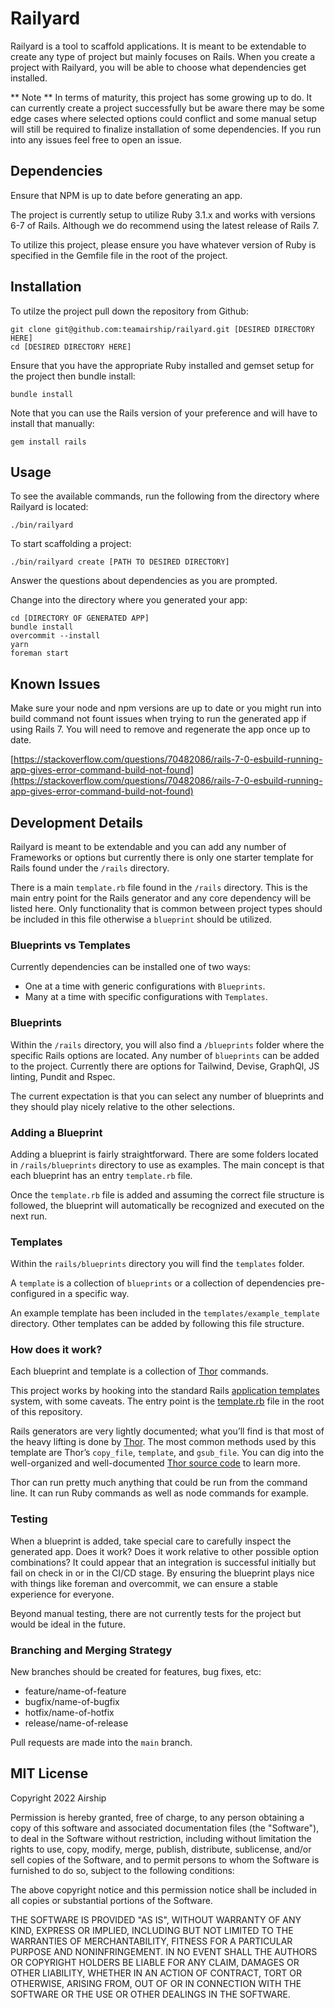 # Railyard

Railyard is a tool to scaffold applications. It is meant to be extendable to create any type of project
but mainly focuses on Rails. When you create a project with Railyard, you will be able to choose what dependencies get installed.

** Note ** In terms of maturity, this project has some growing up to do. It can currently create a project successfully but be aware there may be some edge cases where selected options could conflict and some manual setup will still be required to finalize installation of some dependencies. If you run into any issues feel free to open an issue.

## Dependencies

Ensure that NPM is up to date before generating an app.

The project is currently setup to utilize Ruby 3.1.x and works with versions 6-7 of Rails. Although we do recommend using the latest release of Rails 7.

To utilize this project, please ensure you have whatever version of Ruby is specified in the Gemfile file in the root of the project.

## Installation

To utilze the project pull down the repository from Github:

```
git clone git@github.com:teamairship/railyard.git [DESIRED DIRECTORY HERE]
cd [DESIRED DIRECTORY HERE]
```

Ensure that you have the appropriate Ruby installed and gemset setup for the project then bundle install:

```
bundle install
```

Note that you can use the Rails version of your preference and will have to install that manually:

```
gem install rails
```

## Usage

To see the available commands, run the following from the directory where Railyard is located:

```
./bin/railyard
```

To start scaffolding a project:

```
./bin/railyard create [PATH TO DESIRED DIRECTORY]
```

Answer the questions about dependencies as you are prompted.


Change into the directory where you generated your app:

```
cd [DIRECTORY OF GENERATED APP]
bundle install
overcommit --install
yarn
foreman start
```

## Known Issues

Make sure your node and npm versions are up to date or you might run into build command not fount issues when trying to run the generated app if using Rails 7. You will need to remove and regenerate the app once up to date.

[https://stackoverflow.com/questions/70482086/rails-7-0-esbuild-running-app-gives-error-command-build-not-found](https://stackoverflow.com/questions/70482086/rails-7-0-esbuild-running-app-gives-error-command-build-not-found)

## Development Details

Railyard is meant to be extendable and you can add any number of Frameworks or options but currently there is only one starter template for Rails found under the `/rails` directory.

There is a main `template.rb` file found in the `/rails` directory. This is the main entry point for the Rails generator and any core dependency will be listed here. Only functionality that is common between project types should be included in this file otherwise a `blueprint` should be utilized.

### Blueprints vs Templates

Currently dependencies can be installed one of two ways:

- One at a time with generic configurations with `Blueprints`.
- Many at a time with specific configurations with `Templates`.

### Blueprints

Within the `/rails` directory, you will also find a `/blueprints` folder where the specific Rails options are located. Any number of `blueprints` can be added to the project. Currently there are options for Tailwind, Devise, GraphQl, JS linting, Pundit and Rspec.

The current expectation is that you can select any number of blueprints and they should play nicely relative to the other selections.

### Adding a Blueprint

Adding a blueprint is fairly straightforward. There are some folders located in `/rails/blueprints` directory to use as examples. The main concept is that each blueprint has an entry `template.rb` file. 

Once the `template.rb` file is added and assuming the correct file structure is followed, the blueprint will automatically be recognized and executed on the next run.

### Templates

Within the `rails/blueprints` directory you will find the `templates` folder.

A `template` is a collection of `blueprints` or a collection of dependencies pre-configured in a specific way.

An example template has been included in the `templates/example_template` directory. Other templates can be added by following this file structure.

### How does it work?

Each blueprint and template is a collection of [Thor][] commands.

This project works by hooking into the standard Rails [application templates][] system, with some caveats. The entry point is the [template.rb][] file in the root of this repository.

Rails generators are very lightly documented; what you’ll find is that most of the heavy lifting is done by [Thor][]. The most common methods used by this template are Thor’s `copy_file`, `template`, and `gsub_file`. You can dig into the well-organized and well-documented [Thor source code][thor] to learn more.

Thor can run pretty much anything that could be run from the command line. It can run Ruby commands as well as node commands for example.

### Testing

When a blueprint is added, take special care to carefully inspect the generated app. Does it work? Does it work relative to other possible option combinations? It could appear that an integration is successful initially but fail on check in or in the CI/CD stage. By ensuring the blueprint plays nice with things like foreman and overcommit, we can ensure a stable experience for everyone.

Beyond manual testing, there are not currently tests for the project but would be ideal in the future.

### Branching and Merging Strategy

New branches should be created for features, bug fixes, etc:

- feature/name-of-feature
- bugfix/name-of-bugfix
- hotfix/name-of-hotfix
- release/name-of-release

Pull requests are made into the `main` branch.

## MIT License

Copyright 2022 Airship

Permission is hereby granted, free of charge, to any person obtaining a copy of this software and associated documentation files (the "Software"), to deal in the Software without restriction, including without limitation the rights to use, copy, modify, merge, publish, distribute, sublicense, and/or sell copies of the Software, and to permit persons to whom the Software is furnished to do so, subject to the following conditions:

The above copyright notice and this permission notice shall be included in all copies or substantial portions of the Software.

THE SOFTWARE IS PROVIDED "AS IS", WITHOUT WARRANTY OF ANY KIND, EXPRESS OR IMPLIED, INCLUDING BUT NOT LIMITED TO THE WARRANTIES OF MERCHANTABILITY, FITNESS FOR A PARTICULAR PURPOSE AND NONINFRINGEMENT. IN NO EVENT SHALL THE AUTHORS OR COPYRIGHT HOLDERS BE LIABLE FOR ANY CLAIM, DAMAGES OR OTHER LIABILITY, WHETHER IN AN ACTION OF CONTRACT, TORT OR OTHERWISE, ARISING FROM, OUT OF OR IN CONNECTION WITH THE SOFTWARE OR THE USE OR OTHER DEALINGS IN THE SOFTWARE.

[sidekiq]: http://sidekiq.org
[dotenv]: https://github.com/bkeepers/dotenv
[annotate]: https://github.com/ctran/annotate_models
[guard]: https://github.com/guard/guard
[rubocop]: https://github.com/bbatsov/rubocop
[brakeman]: https://github.com/presidentbeef/brakeman
[bundler-audit]: https://github.com/rubysec/bundler-audit
[application templates]: http://guides.rubyonrails.org/generators.html#application-templates
[template.rb]: template.rb
[thor]: https://github.com/erikhuda/thor
